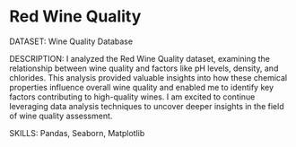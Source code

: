 # Red Wine Quality

DATASET: Wine Quality Database

DESCRIPTION: I analyzed the Red Wine Quality dataset, examining the relationship between wine quality and factors like pH levels, density, and chlorides. This analysis provided valuable insights into how these chemical properties influence overall wine quality and enabled me to identify key factors contributing to high-quality wines. I am excited to continue leveraging data analysis techniques to uncover deeper insights in the field of wine quality assessment.

SKILLS: Pandas, Seaborn, Matplotlib
